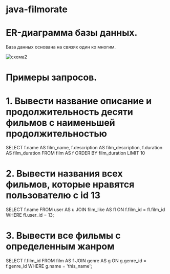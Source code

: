 # java-filmorate
# ER-диаграмма базы данных.
База данных основана на связях один ко многим.

![схема2](https://github.com/EvgeniyTomilov/java-filmorate/assets/116760791/f7d31581-4526-4242-9f61-ed7f33494ac4)

# Примеры запросов.

# 1. Вывести название описание  и продолжительность десяти фильмов с наименьшей продолжительностью
SELECT f.name AS film_name,
       f.description AS film_description,
       f.duration AS film_duration
FROM film AS f
ORDER BY film_duration
LIMIT 10

# 2. Вывести названия всех фильмов, которые нравятся пользователю с id 13  
SELECT f.name
FROM user AS u
JOIN film_like AS fl ON f.film_id = fl.film_id
WHERE fl.user_id = 13;

# 3. Вывести все фильмы с определенным жанром 
SELECT f.film_id
FROM film AS f
JOIN genre AS g ON g.genre_id = f.genre_id
WHERE g.name = 'this_name';
